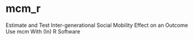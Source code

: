 # mcm_r
Estimate and Test Inter-generational Social Mobility Effect on an Outcome Use mcm With (In) R Software
